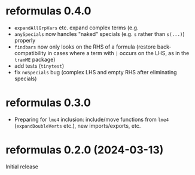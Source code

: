 # reformulas 0.4.0

* `expandAllGrpVars` etc. expand complex terms (e.g.
* `anySpecials` now handles "naked" specials (e.g. `s` rather than `s(...)`) properly
* `findbars` now only looks on the RHS of a formula (restore back-compatibility in cases where a term with `|` occurs on the LHS, as in the `tramME` package)
* add tests (`tinytest`)
* fix `noSpecials` bug (complex LHS and empty RHS after eliminating specials)

# reformulas 0.3.0

* Preparing for `lme4` inclusion: include/move functions from `lme4` (`expandDoubleVerts` etc.), new imports/exports, etc.

# reformulas 0.2.0 (2024-03-13)

Initial release
